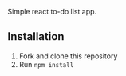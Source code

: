 Simple react to-do list app.

## Installation
1. Fork and clone this repository
2. Run `npm install`
